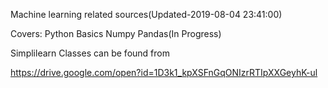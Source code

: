 Machine learning related sources(Updated-2019-08-04 23:41:00)

Covers:
Python Basics
Numpy
Pandas(In Progress)

Simplilearn Classes can be found from

https://drive.google.com/open?id=1D3k1_kpXSFnGqONIzrRTIpXXGeyhK-ul
